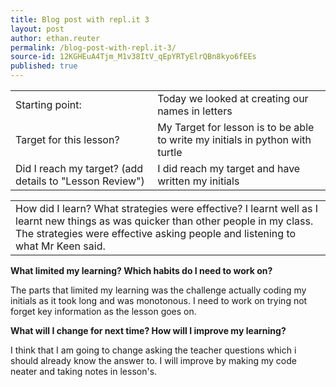 ```yaml
---
title: Blog post with repl.it 3
layout: post
author: ethan.reuter
permalink: /blog-post-with-repl.it-3/
source-id: 12KGHEuA4Tjm_M1v38ItV_qEpYRTyElrQBn8kyo6fEEs
published: true
---
```

<table>
  <tr>
    <td>Starting point:</td>
    <td>Today we looked at creating our names in letters  </td>
  </tr>
  <tr>
    <td>Target for this lesson?</td>
    <td>My Target for lesson is to be able to write my initials in python with turtle</td>
  </tr>
  <tr>
    <td>Did I reach my target? (add details to "Lesson Review")</td>
    <td>I did reach my target and have written my initials </td>
  </tr>
</table>


<table>
  <tr>
    <td>How did I learn? What strategies were effective?
I learnt well as I learnt new things as was quicker than other people in my class. The strategies were effective asking people and listening to what Mr Keen said.   </td>
  </tr>
</table>


**What limited my learning? Which habits do I need to work on?**

The parts  that limited my learning was the challenge actually coding my initials as it took long and was monotonous. I need to work on trying not forget key information as the lesson goes on.

**What will I change for next time? How will I improve my learning?**  

I think that I am going to change asking the teacher questions which i should already know the answer to. I will improve by making my code neater and taking notes in lesson's.

